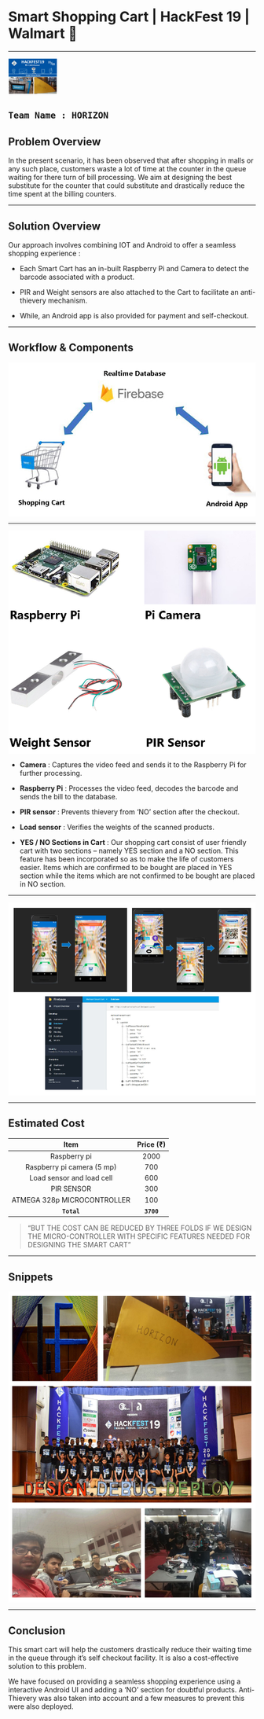 
# Smart Shopping Cart | HackFest 19 | Walmart 🛒

---

<img src="https://github.com/HeliosX7/Walmart-Smart-Shopping-Cart/blob/master/images/intro.jpg" align="middle" width="100">

`Team Name : HORIZON`               
---

## Problem Overview

In the present scenario, it has been observed that after shopping in malls or any such place,  customers waste a lot of time at the counter in the queue waiting for there turn of bill processing. We aim at designing the best substitute for the counter that could substitute and drastically reduce the time spent at the billing counters.

---

## Solution Overview

Our approach involves combining IOT and Android to offer a seamless shopping experience :


* Each Smart Cart  has an in-built Raspberry Pi and Camera to detect the barcode associated with a product.

* PIR and Weight sensors are also attached to the Cart to facilitate an anti-thievery mechanism.

* While, an Android app is also provided for payment and self-checkout.

---

## Workflow & Components

<img src="https://github.com/HeliosX7/Walmart-Smart-Shopping-Cart/blob/master/images/workflow.jpg" align="middle">

***

<img src="https://github.com/HeliosX7/Walmart-Smart-Shopping-Cart/blob/master/images/hardware.jpg" align="middle">


* **Camera** :
Captures the video feed and sends it to the Raspberry Pi for further processing.

* **Raspberry Pi** :
Processes the video feed, decodes the barcode and sends the bill to the database.

* **PIR sensor** :
Prevents thievery from ‘NO’ section after the checkout.

* **Load sensor** :
Verifies the weights of the scanned products.

* **YES / NO Sections in Cart** :
Our shopping cart consist of user friendly cart with two sections – namely YES section and a NO section. This feature has been incorporated so as to 
make the life of customers easier. Items which are confirmed to be bought are placed in YES section while the items which are not confirmed to be bought are placed in NO section. 

***

<img src="https://github.com/HeliosX7/Walmart-Smart-Shopping-Cart/blob/master/images/android_snippet.jpg" align="middle">

---

## Estimated Cost

| Item                         | Price (₹)     | 
|:----------------------------:|:-------------:| 
| Raspberry pi                 | 2000          | 
| Raspberry pi camera (5 mp)   | 700           |  
| Load sensor and load cell    | 600           |  
| PIR SENSOR                   | 300           | 
| ATMEGA 328p MICROCONTROLLER  | 100           |  
| **`Total`**                  | **`3700`**    |  

> “BUT THE COST CAN BE REDUCED BY THREE FOLDS IF  WE DESIGN THE MICRO-CONTROLLER WITH SPECIFIC FEATURES NEEDED FOR DESIGNING THE SMART CART”


---

## Snippets

<img src="https://github.com/HeliosX7/Walmart-Smart-Shopping-Cart/blob/master/images/hackfest_snippet.jpg" align="middle">

---

## Conclusion

This smart cart will help the customers drastically reduce their waiting time in the queue through it’s self checkout facility. It is also a cost-effective solution to this problem. 

We have focused on providing a seamless shopping experience using a interactive Android UI and adding a ‘NO’ section for doubtful products. Anti-Thievery was also taken into account and a few measures to prevent this were also deployed.
